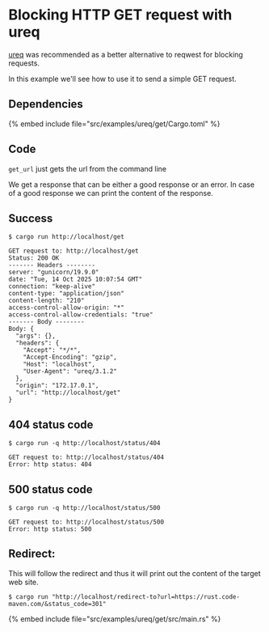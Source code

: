 # Blocking HTTP GET request with ureq

[ureq](https://crates.io/crates/ureq) was recommended as a better alternative to reqwest for blocking requests.

In this example we'll see how to use it to send a simple GET request.


## Dependencies

{% embed include file="src/examples/ureq/get/Cargo.toml" %}

## Code

`get_url` just gets the url from the command line

We get a response that can be either a good response or an error. In case of a good response we can print the content of the response.


## Success

```
$ cargo run http://localhost/get

GET request to: http://localhost/get
Status: 200 OK
------- Headers --------
server: "gunicorn/19.9.0"
date: "Tue, 14 Oct 2025 10:07:54 GMT"
connection: "keep-alive"
content-type: "application/json"
content-length: "210"
access-control-allow-origin: "*"
access-control-allow-credentials: "true"
------- Body --------
Body: {
  "args": {}, 
  "headers": {
    "Accept": "*/*", 
    "Accept-Encoding": "gzip", 
    "Host": "localhost", 
    "User-Agent": "ureq/3.1.2"
  }, 
  "origin": "172.17.0.1", 
  "url": "http://localhost/get"
}
```


## 404 status code

```
$ cargo run -q http://localhost/status/404

GET request to: http://localhost/status/404
Error: http status: 404
```

## 500 status code

```
$ cargo run -q http://localhost/status/500

GET request to: http://localhost/status/500
Error: http status: 500
```


## Redirect:

This will follow the redirect and thus it will print out the content of the target web site.

```
$ cargo run "http://localhost/redirect-to?url=https://rust.code-maven.com/&status_code=301"
```

{% embed include file="src/examples/ureq/get/src/main.rs" %}

